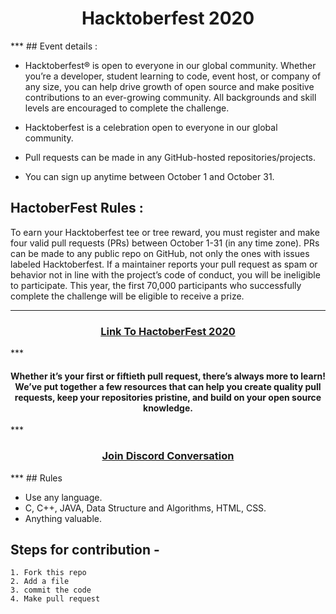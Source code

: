 <h1 align="center"> Hacktoberfest 2020 </h1>
***
## Event details :

- Hacktoberfest® is open to everyone in our global community. Whether you’re a developer, student learning to code, event host, or company of any size, you can help drive growth of open source and make positive contributions to an ever-growing community. All backgrounds and skill levels are encouraged to complete the challenge.

- Hacktoberfest is a celebration open to everyone in our global community.
- Pull requests can be made in any GitHub-hosted repositories/projects.
- You can sign up anytime between October 1 and October 31.

## HactoberFest Rules :

To earn your Hacktoberfest tee or tree reward, you must register and make four valid pull requests (PRs) between October 1-31 (in any time zone). PRs can be made to any public repo on GitHub, not only the ones with issues labeled Hacktoberfest. If a maintainer reports your pull request as spam or behavior not in line with the project’s code of conduct, you will be ineligible to participate. This year, the first 70,000 participants who successfully complete the challenge will be eligible to receive a prize.
***
<h3 align="center">
    <a href="https://hacktoberfest.digitalocean.com/">
        Link To HactoberFest 2020
    </a>
</h3>
***
<h4 align="center"> Whether it’s your first or fiftieth pull request, there’s always more to learn! We’ve put together a few resources that can help you create quality pull requests, keep your repositories pristine, and build on your open source knowledge. </h4>
***
<h3 align="center">
    <a href="https://discord.com/invite/hacktoberfest/">
       Join Discord Conversation
    </a>
</h3>
***
## Rules

-   Use any language.
-   C, C++, JAVA, Data Structure and Algorithms, HTML, CSS.
-   Anything valuable.

## Steps for contribution -

    1. Fork this repo
    2. Add a file
    3. commit the code
    4. Make pull request

